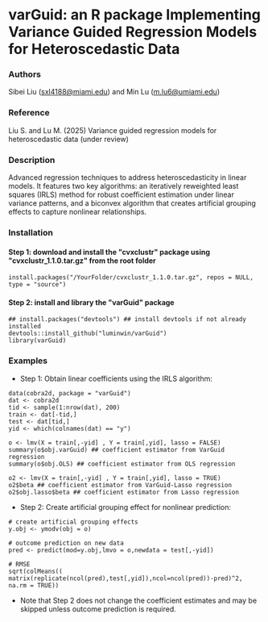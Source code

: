 # varGuid: an R package Implementing Variance Guided Regression Models for Heteroscedastic Data

### Authors
Sibei Liu (sxl4188@miami.edu) and Min Lu (m.lu6@umiami.edu)

### Reference
Liu S. and Lu M. (2025) Variance guided regression models for heteroscedastic data (under review)

### Description
Advanced regression techniques to address heteroscedasticity in linear models. It features two key algorithms: an iteratively reweighted least squares (IRLS) method for robust coefficient estimation under linear variance patterns, and a biconvex algorithm that creates artificial grouping effects to capture nonlinear relationships. 

### Installation
#### Step 1: download and install the "cvxclustr" package using "cvxclustr_1.1.0.tar.gz" from the root folder

```
install.packages("/YourFolder/cvxclustr_1.1.0.tar.gz", repos = NULL, type = "source")
```
#### Step 2: install and library the "varGuid" package
```
## install.packages("devtools") ## install devtools if not already installed
devtools::install_github("luminwin/varGuid")
library(varGuid)
```
### Examples

* Step 1:  Obtain linear coefficients using the IRLS algorithm:
```
data(cobra2d, package = "varGuid")
dat <- cobra2d
tid <- sample(1:nrow(dat), 200)
train <- dat[-tid,]
test <- dat[tid,]
yid <- which(colnames(dat) == "y")

o <- lmv(X = train[,-yid] , Y = train[,yid], lasso = FALSE) 
summary(o$obj.varGuid) ## coefficient estimator from VarGuid regression
summary(o$obj.OLS) ## coefficient estimator from OLS regression

o2 <- lmv(X = train[,-yid] , Y = train[,yid], lasso = TRUE) 
o2$beta ## coefficient estimator from VarGuid-Lasso regression
o2$obj.lasso$beta ## coefficient estimator from Lasso regression
```

* Step 2: Create artificial grouping effect for nonlinear prediction:
```
# create artificial grouping effects
y.obj <- ymodv(obj = o) 

# outcome prediction on new data
pred <- predict(mod=y.obj,lmvo = o,newdata = test[,-yid]) 

# RMSE
sqrt(colMeans((  matrix(replicate(ncol(pred),test[,yid]),ncol=ncol(pred))-pred)^2, na.rm = TRUE)) 

```

* Note that Step 2 does not change the coefficient estimates and may be skipped unless outcome prediction is required.

  
